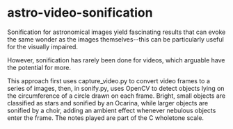 # astro-video-sonification

Sonification for astronomical images yield fascinating results that can evoke the same wonder as the images themselves--this can be particularly useful for the visually impaired.

However, sonification has rarely been done for videos, which arguable have the potential for more. 

This approach first uses capture_video.py to convert video frames to a series of images, then, in sonify.py, uses OpenCV to detect objects lying on the circumference of a circle drawn on each frame. Bright, small objects are classified as stars and sonified by an Ocarina, while larger objects are sonified by a choir, adding an ambient effect whenever nebulous objects enter the frame. The notes played are part of the C wholetone scale.
